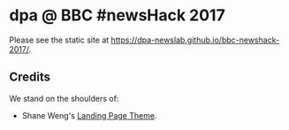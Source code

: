 # dpa @ BBC #newsHack 2017

Please see the static site at https://dpa-newslab.github.io/bbc-newshack-2017/.


## Credits

We stand on the shoulders of:

  - Shane Weng's [Landing Page Theme](https://github.com/swcool/landing-page-theme).



